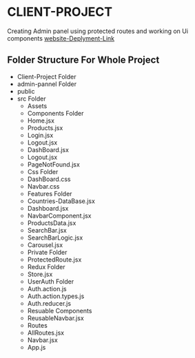 # CLIENT-PROJECT
Creating Admin panel using protected routes and working on Ui components
	[website-Deplyment-Link](https://praveenkumar-client-site-praveen3411.vercel.app/)

## Folder Structure For Whole Project
- Client-Project Folder
 - admin-pannel Folder
  - public
  - src Folder
    - Assets
    - Components Folder
     - Home.jsx
     - Products.jsx
     - Login.jsx
     - Logout.jsx
     - DashBoard.jsx
     - Logout.jsx
     - PageNotFound.jsx
    - Css Folder
     - DashBoard.css
     - Navbar.css
    - Features Folder
     - Countries-DataBase.jsx
     - Dashboard.jsx
     - NavbarComponent.jsx
     - ProductsData.jsx
     - SearchBar.jsx
     - SearchBarLogic.jsx
     - Carousel.jsx
    - Private Folder
     - ProtectedRoute.jsx
    - Redux Folder
     - Store.jsx
     - UserAuth Folder
      - Auth.action.js
      - Auth.action.types.js
      - Auth.reducer.js
    - Resuable Components
     - ReusableNavbar.jsx
    - Routes
     - AllRoutes.jsx
     - Navbar.jsx
    - App.js
